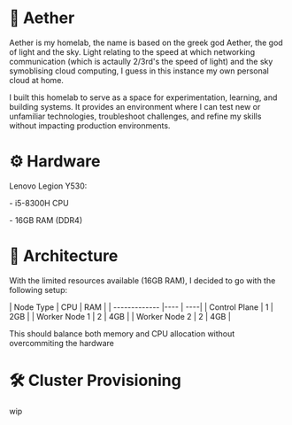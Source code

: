 # 🧪 Aether

<p>Aether is my homelab, the name is based on the greek god Aether, the god of light and the sky. Light relating to the speed at which networking communication (which is actaully 2/3rd's the speed of light) and the sky symoblising cloud computing, I guess in this instance my own personal cloud at home.</p>
<p>I built this homelab to serve as a space for experimentation, learning, and building systems. It provides an environment where I can test new or unfamiliar technologies, troubleshoot challenges, and refine my skills without impacting production environments.</p>

<h1>⚙️ Hardware</h1>
<p>Lenovo Legion Y530:</p>
<p>- i5-8300H CPU</p>
<p>- 16GB RAM (DDR4)</p>

<h1>📐 Architecture</h1>
<p>With the limited resources available (16GB RAM), I decided to go with the following setup:</p>
| Node Type     | CPU | RAM |
| ------------- |---- | ----|
| Control Plane | 1   | 2GB |
| Worker Node 1 | 2   | 4GB |
| Worker Node 2 | 2   | 4GB |

<p>This should balance both memory and CPU allocation without overcommiting the hardware</p>

<h1>🛠️ Cluster Provisioning</h1>
<p>wip</p>
